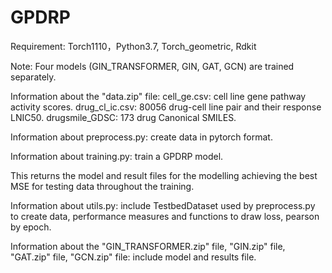 # GPDRP
Requirement:
Torch1110，Python3.7, Torch_geometric, Rdkit

Note:
Four models (GIN_TRANSFORMER, GIN, GAT, GCN) are trained separately.


Information about the "data.zip" file:
cell_ge.csv: cell line gene pathway activity scores.
drug_cl_ic.csv: 80056 drug-cell line pair and their response LNIC50.
drugsmile_GDSC: 173 drug Canonical SMILES. 

Information about preprocess.py: create data in pytorch format.

Information about training.py: train a GPDRP model.

This returns the model and result files for the modelling achieving the best MSE for testing data throughout the training.

Information about utils.py: include TestbedDataset used by preprocess.py to create data, performance measures and functions to draw loss, pearson by epoch.

Information about the "GIN_TRANSFORMER.zip" file, "GIN.zip" file, "GAT.zip" file, "GCN.zip" file:
include model and results file.
